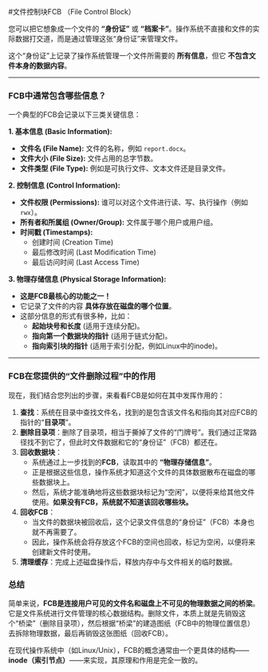

#文件控制块FCB （File Control Block）

您可以把它想象成一个文件的 **“身份证”** 或 **“档案卡”**。操作系统不直接和文件的实际数据打交道，而是通过管理这张“身份证”来管理文件。

这个“身份证”上记录了操作系统管理一个文件所需要的 **所有信息**，但它 **不包含文件本身的数据内容**。

---

### FCB中通常包含哪些信息？

一个典型的FCB会记录以下三类关键信息：

**1. 基本信息 (Basic Information):**
*   **文件名 (File Name):** 文件的名称，例如 `report.docx`。
*   **文件大小 (File Size):** 文件占用的总字节数。
*   **文件类型 (File Type):** 例如是可执行文件、文本文件还是目录文件。

**2. 控制信息 (Control Information):**
*   **文件权限 (Permissions):** 谁可以对这个文件进行读、写、执行操作（例如 `rwx`）。
*   **所有者和所属组 (Owner/Group):** 文件属于哪个用户或用户组。
*   **时间戳 (Timestamps):**
    *   创建时间 (Creation Time)
    *   最后修改时间 (Last Modification Time)
    *   最后访问时间 (Last Access Time)

**3. 物理存储信息 (Physical Storage Information):**
*   **这是FCB最核心的功能之一！**
*   它记录了文件的内容 **具体存放在磁盘的哪个位置**。
*   这部分信息的形式有很多种，比如：
    *   **起始块号和长度** (适用于连续分配)。
    *   **指向第一个数据块的指针** (适用于链式分配)。
    *   **指向索引块的指针** (适用于索引分配，例如Linux中的inode)。

---

### FCB在您提供的“文件删除过程”中的作用

现在，我们结合您列出的步骤，来看看FCB是如何在其中发挥作用的：

1.  **查找**：系统在目录中查找文件名，找到的是包含该文件名和指向其对应FCB的指针的“**目录项**”。
2.  **删除目录项**：删除了目录项，相当于撕掉了文件的“门牌号”。我们通过正常路径找不到它了，但此时文件数据和它的“身份证”（FCB）都还在。
3.  **回收数据块**：
    *   系统通过上一步找到的**FCB**，读取其中的 **“物理存储信息”**。
    *   正是根据这些信息，操作系统才知道这个文件的具体数据散布在磁盘的哪些数据块上。
    *   然后，系统才能准确地将这些数据块标记为“空闲”，以便将来给其他文件使用。**如果没有FCB，系统就不知道该回收哪些块。**
4.  **回收FCB**：
    *   当文件的数据块被回收后，这个记录文件信息的“身份证”（FCB）本身也就不再需要了。
    *   因此，操作系统会将存放这个FCB的空间也回收，标记为空闲，以便将来创建新文件时使用。
5.  **清理缓存**：完成上述磁盘操作后，释放内存中与文件相关的临时数据。

### 总结

简单来说，**FCB是连接用户可见的文件名和磁盘上不可见的物理数据之间的桥梁**。它是文件系统进行文件管理的核心数据结构。删除文件，本质上就是先销毁这个“桥梁”（删除目录项），然后根据“桥梁”的建造图纸（FCB中的物理位置信息）去拆除物理数据，最后再销毁这张图纸（回收FCB）。

在现代操作系统中（如Linux/Unix），FCB的概念通常由一个更具体的结构——**inode（索引节点）**——来实现，其原理和作用是完全一致的。